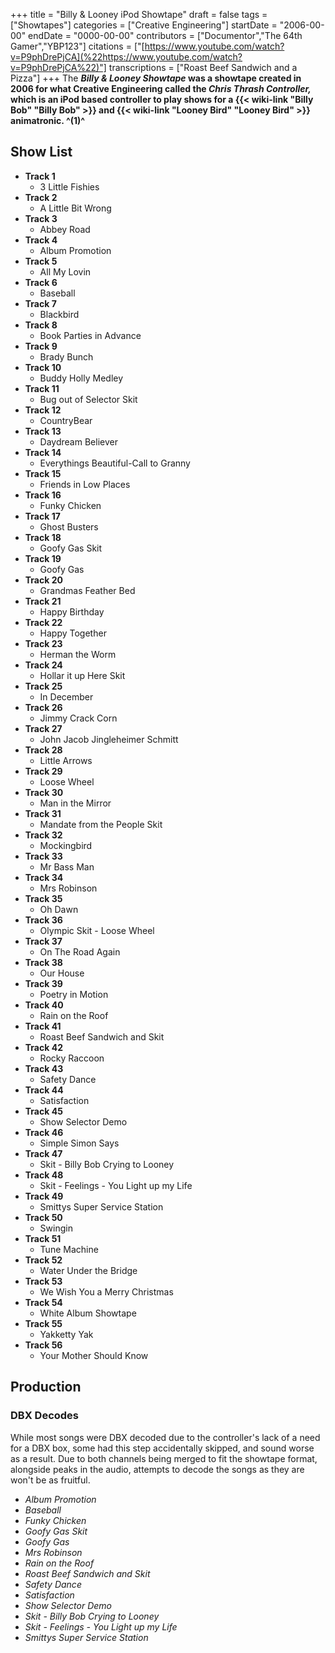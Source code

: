 +++
title = "Billy & Looney iPod Showtape"
draft = false
tags = ["Showtapes"]
categories = ["Creative Engineering"]
startDate = "2006-00-00"
endDate = "0000-00-00"
contributors = ["Documentor","The 64th Gamer","YBP123"]
citations = ["[https://www.youtube.com/watch?v=P9phDrePjCA](%22https://www.youtube.com/watch?v=P9phDrePjCA%22)"]
transcriptions = ["Roast Beef Sandwich and a Pizza"]
+++
The ***Billy & Looney Showtape* was a showtape created in 2006 for what Creative Engineering called the
*Chris Thrash Controller,* which is an iPod based controller to play shows for a {{< wiki-link "Billy Bob" "Billy Bob" >}} and {{< wiki-link "Looney Bird" "Looney Bird" >}} animatronic. ^(1)^**

## Show List

- **Track 1**
  - 3 Little Fishies
- **Track 2**
  - A Little Bit Wrong
- **Track 3**
  - Abbey Road
- **Track 4**
  - Album Promotion
- **Track 5**
  - All My Lovin
- **Track 6**
  - Baseball
- **Track 7**
  - Blackbird
- **Track 8**
  - Book Parties in Advance
- **Track 9**
  - Brady Bunch
- **Track 10**
  - Buddy Holly Medley
- **Track 11**
  - Bug out of Selector Skit
- **Track 12**
  - CountryBear
- **Track 13**
  - Daydream Believer
- **Track 14**
  - Everythings Beautiful-Call to Granny
- **Track 15**
  - Friends in Low Places
- **Track 16**
  - Funky Chicken
- **Track 17**
  - Ghost Busters
- **Track 18**
  - Goofy Gas Skit
- **Track 19**
  - Goofy Gas
- **Track 20**
  - Grandmas Feather Bed
- **Track 21**
  - Happy Birthday
- **Track 22**
  - Happy Together
- **Track 23**
  - Herman the Worm
- **Track 24**
  - Hollar it up Here Skit
- **Track 25**
  - In December
- **Track 26**
  - Jimmy Crack Corn
- **Track 27**
  - John Jacob Jingleheimer Schmitt
- **Track 28**
  - Little Arrows
- **Track 29**
  - Loose Wheel
- **Track 30**
  - Man in the Mirror
- **Track 31**
  - Mandate from the People Skit
- **Track 32**
  - Mockingbird
- **Track 33**
  - Mr Bass Man
- **Track 34**
  - Mrs Robinson
- **Track 35**
  - Oh Dawn
- **Track 36**
  - Olympic Skit - Loose Wheel
- **Track 37**
  - On The Road Again
- **Track 38**
  - Our House
- **Track 39**
  - Poetry in Motion
- **Track 40**
  - Rain on the Roof
- **Track 41**
  - Roast Beef Sandwich and Skit
- **Track 42**
  - Rocky Raccoon
- **Track 43**
  - Safety Dance
- **Track 44**
  - Satisfaction
- **Track 45**
  - Show Selector Demo
- **Track 46**
  - Simple Simon Says
- **Track 47**
  - Skit - Billy Bob Crying to Looney
- **Track 48**
  - Skit - Feelings - You Light up my Life
- **Track 49**
  - Smittys Super Service Station
- **Track 50**
  - Swingin
- **Track 51**
  - Tune Machine
- **Track 52**
  - Water Under the Bridge
- **Track 53**
  - We Wish You a Merry Christmas
- **Track 54**
  - White Album Showtape
- **Track 55**
  - Yakketty Yak
- **Track 56**
  - Your Mother Should Know

## Production

### DBX Decodes

While most songs were DBX decoded due to the controller's lack of a need for a DBX box, some had this step accidentally
skipped, and sound worse as a result. Due to both channels being merged to fit the showtape format, alongside peaks in
the audio, attempts to decode the songs as they are won't be as fruitful.

- *Album Promotion*
- *Baseball*
- *Funky Chicken*
- *Goofy Gas Skit*
- *Goofy Gas*
- *Mrs Robinson*
- *Rain on the Roof*
- *Roast Beef Sandwich and Skit*
- *Safety Dance*
- *Satisfaction*
- *Show Selector Demo*
- *Skit - Billy Bob Crying to Looney*
- *Skit - Feelings - You Light up my Life*
- *Smittys Super Service Station*
